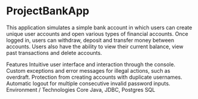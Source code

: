 # ProjectBankApp

This application simulates a simple bank account in which users can create unique user accounts and open various types of financial accounts. Once logged in, users can withdraw, deposit and transfer money between accounts. Users also have the ability to view their current balance, view past transactions and delete accounts.

Features
Intuitive user interface and interaction through the console.
Custom exceptions and error messages for illegal actions, such as overdraft.
Protection from creating accounts with duplicate usernames.
Automatic logout for multiple consecutive invalid password inputs.
Environment / Technologies
Core Java, JDBC, Postgres SQL

